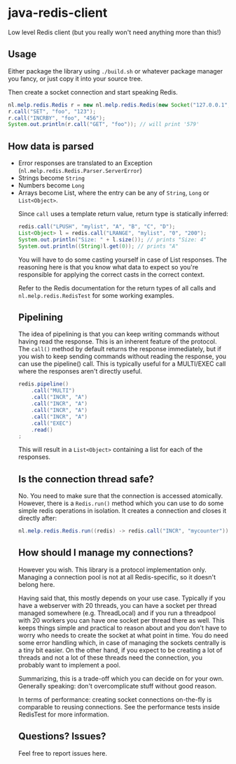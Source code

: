 # java-redis-client
Low level Redis client (but you really won't need anything more than this!)

## Usage
Either package the library using `./build.sh` or whatever package manager you
fancy, or just copy it into your source tree.

Then create a socket connection and start speaking Redis. 

```java
nl.melp.redis.Redis r = new nl.melp.redis.Redis(new Socket("127.0.0.1", 6379));
r.call("SET", "foo", "123");
r.call("INCRBY", "foo", "456");
System.out.println(r.call("GET", "foo")); // will print '579'
```

## How data is parsed

* Error responses are translated to an Exception (`nl.melp.redis.Redis.Parser.ServerError`)
* Strings become `String`
* Numbers become `Long`
* Arrays become List<Object>, where the entry can be any of `String`, 
  `Long` or `List<Object>`.

Since `call` uses a template return value, return type is statically inferred:

```java
redis.call("LPUSH", "mylist", "A", "B", "C", "D");
List<Object> l = redis.call("LRANGE", "mylist", "0", "200");
System.out.println("Size: " + l.size()); // prints "Size: 4"
System.out.println((String)l.get(0)); // prints "A"
```

You will have to do some casting yourself in case of List responses. The
reasoning here is that you know what data to expect so you're responsible for
applying the correct casts in the correct context.  

Refer to the Redis documentation for the return types of all calls and
`nl.melp.redis.RedisTest` for some working examples.

## Pipelining
The idea of pipelining is that you can keep writing commands without having
read the response.  This is an inherent feature of the protocol. The `call()`
method by default returns the response immediately, but if you wish to keep
sending commands without reading the response, you can use the pipeline() call.
This is typically useful for a MULTI/EXEC call where the responses aren't
directly useful.

```java
redis.pipeline()
    .call("MULTI")
    .call("INCR", "A")
    .call("INCR", "A")
    .call("INCR", "A")
    .call("INCR", "A")
    .call("EXEC")
    .read()
;
```

This will result in a `List<Object>` containing a list for each of the responses.

## Is the connection thread safe?
No. You need to make sure that the connection is accessed atomically. However,
there is a `Redis.run()` method which you can use to do some simple redis
operations in isolation. It creates a connection and closes it directly after:

```java
nl.melp.redis.Redis.run((redis) -> redis.call("INCR", "mycounter"));
```

## How should I manage my connections?
However you wish. This library is a protocol implementation only. Managing a
connection pool is not at all Redis-specific, so it doesn't belong here.
 
Having said that, this mostly depends on your use case. Typically if you have a
webserver with 20 threads, you can have a socket per thread managed somewhere
(e.g. ThreadLocal) and if you run a threadpool with 20 workers you can have one
socket per thread there as well. This keeps things simple and practical to
reason about and you don't have to worry who needs to create the socket at what
point in time. You do need some error handling which, in case of managing the
sockets centrally is a tiny bit easier. On the other hand, if you expect to be
creating a lot of threads and not a lot of these threads need the connection,
you probably want to implement a pool. 

Summarizing, this is a trade-off which you can decide on for your own.
Generally speaking: don't overcomplicate stuff without good reason. 

In terms of performance: creating socket connections on-the-fly is comparable
to reusing connections. See the performance tests inside RedisTest for more 
information.

## Questions? Issues?
Feel free to report issues here.
